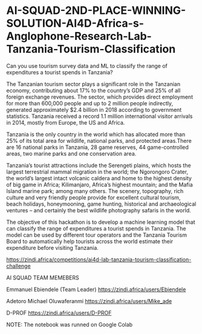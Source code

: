 # AI-SQUAD-2ND-PLACE-WINNING-SOLUTION-AI4D-Africa-s-Anglophone-Research-Lab-Tanzania-Tourism-Classification
Can you use tourism survey data and ML to classify the range of expenditures a tourist spends in Tanzania?


The Tanzanian tourism sector plays a significant role in the Tanzanian economy, contributing about 17% to the country’s GDP and 25% of all foreign exchange revenues. The sector, which provides direct employment for more than 600,000 people and up to 2 million people indirectly, generated approximately $2.4 billion in 2018 according to government statistics. Tanzania received a record 1.1 million international visitor arrivals in 2014, mostly from Europe, the US and Africa.

Tanzania is the only country in the world which has allocated more than 25% of its total area for wildlife, national parks, and protected areas.There are 16 national parks in Tanzania, 28 game reserves, 44 game-controlled areas, two marine parks and one conservation area.

Tanzania’s tourist attractions include the Serengeti plains, which hosts the largest terrestrial mammal migration in the world; the Ngorongoro Crater, the world’s largest intact volcanic caldera and home to the highest density of big game in Africa; Kilimanjaro, Africa’s highest mountain; and the Mafia Island marine park; among many others. The scenery, topography, rich culture and very friendly people provide for excellent cultural tourism, beach holidays, honeymooning, game hunting, historical and archaeological ventures – and certainly the best wildlife photography safaris in the world.

The objective of this hackathon is to develop a machine learning model that can classify the range of expenditures a tourist spends in Tanzania. The model can be used by different tour operators and the Tanzania Tourism Board to automatically help tourists across the world estimate their expenditure before visiting Tanzania.

https://zindi.africa/competitions/ai4d-lab-tanzania-tourism-classification-challenge


AI SQUAD TEAM MEMEBERS


Emmanuel Ebiendele (Team Leader) https://zindi.africa/users/Ebiendele

Adetoro Michael Oluwaferanmi https://zindi.africa/users/Mike_ade

D-PROF https://zindi.africa/users/D-PROF


NOTE: The notebook was runned on Google Colab
